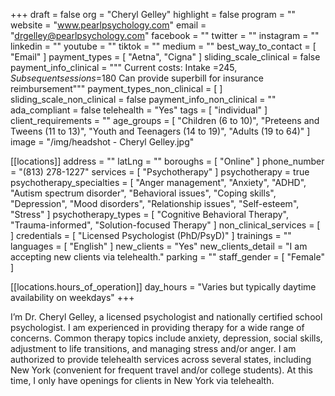 +++
draft = false
org = "Cheryl Gelley"
highlight = false
program = ""
website = "www.pearlpsychology.com"
email = "drgelley@pearlpsychology.com"
facebook = ""
twitter = ""
instagram = ""
linkedin = ""
youtube = ""
tiktok = ""
medium = ""
best_way_to_contact = [ "Email" ]
payment_types = [ "Aetna", "Cigna" ]
sliding_scale_clinical = false
payment_info_clinical = """
Current costs: Intake =$245, Subsequent sessions=$180
Can provide superbill for insurance reimbursement"""
payment_types_non_clinical = [ ]
sliding_scale_non_clinical = false
payment_info_non_clinical = ""
ada_compliant = false
telehealth = "Yes"
tags = [ "individual" ]
client_requirements = ""
age_groups = [
  "Children (6 to 10)",
  "Preteens and Tweens (11 to 13)",
  "Youth and Teenagers (14 to 19)",
  "Adults (19 to 64)"
]
image = "/img/headshot - Cheryl Gelley.jpg"

[[locations]]
address = ""
latLng = ""
boroughs = [ "Online" ]
phone_number = "(813) 278-1227"
services = [ "Psychotherapy" ]
psychotherapy = true
psychotherapy_specialties = [
  "Anger management",
  "Anxiety",
  "ADHD",
  "Autism spectrum disorder",
  "Behavioral issues",
  "Coping skills",
  "Depression",
  "Mood disorders",
  "Relationship issues",
  "Self-esteem",
  "Stress"
]
psychotherapy_types = [
  "Cognitive Behavioral Therapy",
  "Trauma-informed",
  "Solution-focused Therapy"
]
non_clinical_services = [ ]
credentials = [ "Licensed Psychologist (PhD/PsyD)" ]
trainings = ""
languages = [ "English" ]
new_clients = "Yes"
new_clients_detail = "I am accepting new clients via telehealth."
parking = ""
staff_gender = [ "Female" ]

  [[locations.hours_of_operation]]
  day_hours = "Varies but typically daytime availability on weekdays"
+++

I’m Dr. Cheryl Gelley, a licensed psychologist and nationally certified school psychologist. I am experienced in providing therapy for a wide range of concerns. Common therapy topics include anxiety, depression, social skills, adjustment to life transitions, and managing stress and/or anger. I am authorized to provide telehealth services across several states, including New York (convenient for frequent travel and/or college students). At this time, I only have openings for clients in New York via telehealth.
